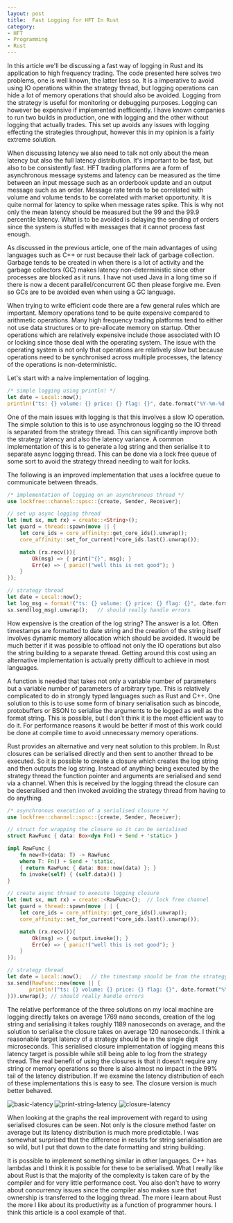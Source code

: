 ```yaml
---
layout: post
title:  Fast Logging for HFT In Rust
category:
- HFT
- Programming
- Rust
---
```


In this article we'll be discussing a fast way of logging in Rust and its application to high frequency trading.
The code presented here solves two problems, one is well known, the latter less so.
It is a imperative to avoid using IO operations within the strategy thread, but logging operations can hide a lot of memory operations that should also be avoided.
Logging from the strategy is useful for monitoring or debugging purposes.
Logging can however be expensive if implemented inefficiently.
I have known companies to run two builds in production, one with logging and the other without logging that actually trades.
This set up avoids any issues with logging effecting the strategies throughput, however this in my opinion is a fairly extreme solution.

When discussing latency we also need to talk not only about the mean latency but also the full latency distribution.
It's important to be fast, but also to be consistently fast.
HFT trading platforms are a form of asynchronous message systems and latency can be measured as the time between an input message such as an orderbook update and an output message such as an order.
Message rate tends to be correlated with volume and volume tends to be correlated with market opportunity.
It is quite normal for latency to spike when message rates spike. This is why not only the mean latency should be measured but the 99 and the 99.9 percentile latency.
What is to be avoided is delaying the sending of orders since the system is stuffed with messages that it cannot process fast enough.

As discussed in the previous article, one of the main advantages of using languages such as C++ or rust because their lack of garbage collection.
Garbage tends to be created in when there is a lot of activity and the garbage collectors (GC) makes latency non-deterministic since other processes are blocked as it runs.
I have not used Java in a long time so if there is now a decent parallel/concurrent GC then please forgive me.
Even so GCs are to be avoided even when using a GC language.

When trying to write efficient code there are a few general rules which are important.
Memory operations tend to be quite expensive compared to arithmetic operations.
Many high frequency trading platforms tend to either not use data structures or to pre-allocate memory on startup.
Other operations which are relatively expensive include those associated with IO or locking since those deal with the operating system.
The issue with the operating system is not only that operations are relatively slow but because operations need to be synchronised across multiple processes, the latency of the operations is non-deterministic.


Let's start with a naive implementation of logging.
```rust
/* simple logging using println! */
let date = Local::now();
println!("ts: {} volume: {} price: {} flag: {}", date.format("%Y-%m-%d %H:%M:%S"), 100.02, 20000.0, true);
```

One of the main issues with logging is that this involves a slow IO operation.
The simple solution to this is to use asynchronous logging so the IO thread is separated from the strategy thread.
This can significantly improve both the strategy latency and also the latency variance.
A common implementation of this is to generate a log string and then serialise it to separate async logging thread.
This can be done via a lock free queue of some sort to avoid the strategy thread needing to wait for locks.

The following is an improved implementation that uses a lockfree queue to communicate between threads.

```rust
/* implementation of logging on an asynchronous thread */
use lockfree::channel::spsc::{create, Sender, Receiver};

// set up async logging thread
let (mut sx, mut rx) = create::<String>();
let guard = thread::spawn(move || {
    let core_ids = core_affinity::get_core_ids().unwrap();
    core_affinity::set_for_current(*core_ids.last().unwrap());

    match (rx.recv()){
        Ok(msg) => { print("{}", msg); }
        Err(e) => { panic!("well this is not good"); }
    }
});

// strategy thread
let date = Local::now();
let log_msg = format!("ts: {} volume: {} price: {} flag: {}", date.format("%Y-%m-%d %H:%M:%S"), 100.02, 20000.0, true);
sx.send(log_msg).unwrap();   // should really handle errors

```

How expensive is the creation of the log string? The answer is a lot.
Often timestamps are formatted to date string and the creation of the string itself involves dynamic memory allocation which should be avoided.
It would be much better if it was possible to offload not only the IO operations but also the string building to a separate thread.
Getting around this cost using an alternative implementation is actually pretty difficult to achieve in most languages.

A function is needed that takes not only a variable number of parameters but a variable number of parameters of arbitrary type.
This is relatively complicated to do in strongly typed languages such as Rust and C++.
One solution to this is to use some form of binary serialisation such as bincode, protobuffers or BSON to serialise the arguments to be logged as well as the format string.
This is possible, but I don’t think it is the most efficient way to do it.
For performance reasons it would be better if most of this work could be done at compile time to avoid unnecessary memory operations.

Rust provides an alternative and very neat solution to this problem.
In Rust closures can be serialised directly and then sent to another thread to be executed.
So it is possible to create a closure which creates the log string and then outputs the log string.
Instead of anything being executed by the strategy thread the function pointer and arguments are serialised and send via a channel.
When this is received by the logging thread the closure can be deseralised and then invoked avoiding the strategy thread from having to do anything.


```rust
/* asynchronous execution of a serialised closure */
use lockfree::channel::spsc::{create, Sender, Receiver};

// struct for wrapping the closure so it can be serialised
struct RawFunc { data: Box<dyn Fn() + Send + 'static> }

impl RawFunc {
    fn new<T>(data: T) -> RawFunc
    where T: Fn() + Send + 'static,
    { return RawFunc { data: Box::new(data) }; }
    fn invoke(self) { (self.data)() }
}

// create async thread to execute logging closure
let (mut sx, mut rx) = create::<RawFunc>();  // lock free channel
let guard = thread::spawn(move | | {
    let core_ids = core_affinity::get_core_ids().unwrap();
    core_affinity::set_for_current(*core_ids.last().unwrap());

    match (rx.recv()){
        Ok(msg) => { output.invoke(); }
        Err(e) => { panic!("well this is not good"); }
    }
});

// strategy thread
let date = Local::now();   // the timestamp should be from the strategy thread
sx.send(RawFunc::new(move || {
       println!("ts: {} volume: {} price: {} flag: {}", date.format("%Y-%m-%d %H:%M:%S"), 100.02, 20000.0, true);
})).unwrap(); // should really handle errors

```

The relative performance of the three solutions on my local machine are logging directly
takes on average 1769 nano seconds, creation of the log string and serialising it takes roughly 1189 nanoseconds on average,
and the solution to serialise the closure takes on average 120 nanoseconds. I think a reasonable target latency of a
strategy should be in the single digit microseconds. This serialised closure implementation of logging
means this latency target is possible while still being able to log from the strategy thread. The real benefit of using
the closures is that it doesn't require any string or memory operations so there is also almost no impact in the 99% tail of the latency distribution.
If we examine the latency distribution of each of these implementations this is easy to see. The closure version is much better behaved.

![basic-latency](/assets/2022-10-22/basic-latency.png)
![print-string-latency](/assets/2022-10-22/print-string-latency.png)
![closure-latency](/assets/2022-10-22/closure-latency.png)

When looking at the graphs the real improvement with regard to using serialised closures can be seen.
Not only is the closure method faster on average but its latency distribution is much more predictable.
I was somewhat surprised that the difference in results for string serialisation are so wild,
but I put that down to the date formatting and string building.

It is possible to implement something similar in other languages. C++ has lambdas and I think it is possible for these to be serialised.
What I really like about Rust is that the majority of the complexity is taken care of by the compiler and for very little performance cost.
You also don't have to worry about concurrency issues since the compiler also makes sure that ownership is transferred to the logging thread.
The more i learn about Rust the more I like about its productivity as a function of programmer hours. I think this article is a cool example of that.



